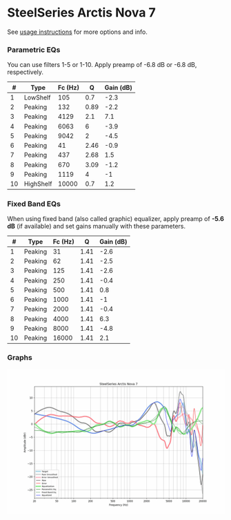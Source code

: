 # SteelSeries Arctis Nova 7
See [usage instructions](https://github.com/jaakkopasanen/AutoEq#usage) for more options and info.

### Parametric EQs
You can use filters 1-5 or 1-10. Apply preamp of -6.8 dB or -6.8 dB, respectively.

|   # | Type      |   Fc (Hz) |    Q |   Gain (dB) |
|-----|-----------|-----------|------|-------------|
|   1 | LowShelf  |       105 | 0.7  |        -2.3 |
|   2 | Peaking   |       132 | 0.89 |        -2.2 |
|   3 | Peaking   |      4129 | 2.1  |         7.1 |
|   4 | Peaking   |      6063 | 6    |        -3.9 |
|   5 | Peaking   |      9042 | 2    |        -4.5 |
|   6 | Peaking   |        41 | 2.46 |        -0.9 |
|   7 | Peaking   |       437 | 2.68 |         1.5 |
|   8 | Peaking   |       670 | 3.09 |        -1.2 |
|   9 | Peaking   |      1119 | 4    |        -1   |
|  10 | HighShelf |     10000 | 0.7  |         1.2 |

### Fixed Band EQs
When using fixed band (also called graphic) equalizer, apply preamp of **-5.6 dB** (if available) and set gains manually with these parameters.

|   # | Type    |   Fc (Hz) |    Q |   Gain (dB) |
|-----|---------|-----------|------|-------------|
|   1 | Peaking |        31 | 1.41 |        -2.6 |
|   2 | Peaking |        62 | 1.41 |        -2.5 |
|   3 | Peaking |       125 | 1.41 |        -2.6 |
|   4 | Peaking |       250 | 1.41 |        -0.4 |
|   5 | Peaking |       500 | 1.41 |         0.8 |
|   6 | Peaking |      1000 | 1.41 |        -1   |
|   7 | Peaking |      2000 | 1.41 |        -0.4 |
|   8 | Peaking |      4000 | 1.41 |         6.3 |
|   9 | Peaking |      8000 | 1.41 |        -4.8 |
|  10 | Peaking |     16000 | 1.41 |         2.1 |

### Graphs
![](./SteelSeries%20Arctis%20Nova%207.png)
